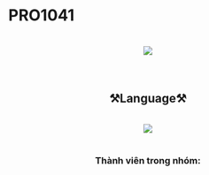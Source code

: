# PRO1041
<h1 align="center">
    <img src="https://readme-typing-svg.herokuapp.com/?font=Righteous&size=35&center=true&vCenter=true&width=500&height=70&duration=4000&lines=Dự+án+1+🐧;+Quản+lý+cửa+hàng+thời+trang!;" />
</h1>
<br/>
<h2 align="center">⚒️Language⚒️</h2>
<br/>
<div align="center">
    <img src="https://skillicons.dev/icons?i=java" /><br>
</div>
<br/>
<h3 align="center">Thành viên trong nhóm:</h3>
<div align="center>
<p>- Đặng Thành Hùng (Trưởng nhóm)
- Phan Huy Hoàng
- Nguyễn Thị Trà My
- Huỳnh Anh Quân
- Hồ Minh Nhựt
- Nguyễn Anh Tài<p/>
</div>

